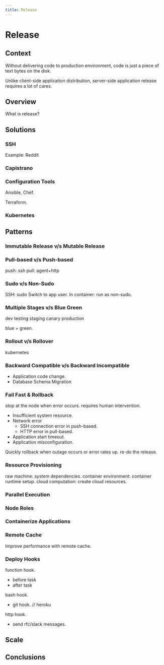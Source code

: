 ```yaml
---
title: Release
---
```


# Release

## Context

Without delivering code to production environment, code is just a piece of text bytes on the disk.

Unlike client-side application distribution, server-side application release requires a lot of cares.

## Overview

What is release?

## Solutions

### SSH

Example: Reddit

### Capistrano

### Configuration Tools

Ansible, Chef.

Terraform.

### Kubernetes

## Patterns

### Immutable Release v/s Mutable Release

### Pull-based v/s Push-based

push: ssh
pull: agent+http

### Sudo v/s Non-Sudo

SSH: sudo
Switch to app user.
In container: run as non-sudo.

### Multiple Stages v/s Blue Green

dev
testing
staging
canary
production

blue + green.

### Rollout v/s Rollover

kubernetes

### Backward Compatible v/s Backward Incompatible

* Application code change.
* Database Schema Migration

### Fail Fast & Rollback

stop at the node when error occurs.
requires human intervention.

* Insufficient system resource.
* Network error
  * SSH connection error in push-based.
  * HTTP error in pull-based.
* Application start timeout.
* Application misconfiguration.

Quickly rollback when outage occurs or error rates up.
re-do the release.

### Resource Provisioning

raw machine: system dependencies.
container environment: container runtime setup.
cloud computation: create cloud resources.

### Parallel Execution

### Node Roles

### Containerize Applications

### Remote Cache

Improve performance with remote cache.

### Deploy Hooks

function hook.
* before task
* after task

bash hook.
* git hook. // heroku

http hook.
* send rfc/slack messages.

## Scale

## Conclusions

